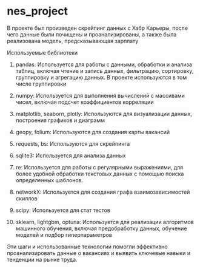 # nes_project

В проекте был произведен скрейпинг данных с Хабр Карьеры, после чего данные были почищены и проанализированы, а также была реализована модель, предсказывающая зарплату


Используемые библиотеки

1. pandas: Используется для работы с данными, обработки и анализа таблиц, включая чтение и запись данных, фильтрацию, сортировку, группировку и агрегацию данных. В проекте используются в том числе группировки

2. numpy: Используется для выполнения вычислений с массивами чисел, включая подсчет коэффициентов корреляции

3. matplotlib, seaborn, plotly: Используются для визуализации данных, построения графиков и диаграмм

4. geopy, folium: Используются для создания карты вакансий

5. requests, bs: Используются для скрейпинга

6. sqlite3: Используется для анализа данных 

7. re: Используется для работы с регулярными выражениями, для более удобной обработки текстовых данных с помощью поиска определенных шаблонов.

8. networkX: Используется для создания графа взаимозависимостей скиллов

9. scipy: Используется для стат тестов

10. sklearn, lightgbm, optuna: Используется для реализации алгоритмов машинного обучения, включая предобработку данных, обучение моделей и подбор гиперпараметров

Эти шаги и использованные технологии помогли эффективно проанализировать данные о вакансиях и выявить ключевые навыки и тенденции на рынке труда.


